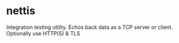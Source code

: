 nettis
=======

Integration testing utility. Echos back data as a TCP server or client. Optionally use HTTP(S) &amp; TLS
